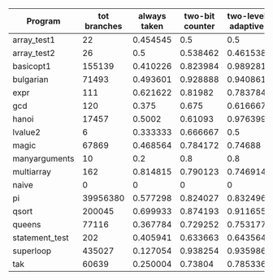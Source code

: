 | Program        | tot branches | always taken | two-bit counter | two-level adaptive |
| -------------- | ------------ | ------------ | --------------- | ------------------ |
| array_test1    | 22           | 0.454545     | 0.5             | 0.5                |
| array_test2    | 26           | 0.5          | 0.538462        | 0.461538           |
| basicopt1      | 155139       | 0.410226     | 0.823984        | 0.989281           |
| bulgarian      | 71493        | 0.493601     | 0.928888        | 0.940861           |
| expr           | 111          | 0.621622     | 0.81982         | 0.783784           |
| gcd            | 120          | 0.375        | 0.675           | 0.616667           |
| hanoi          | 17457        | 0.5002       | 0.61093         | 0.976399           |
| lvalue2        | 6            | 0.333333     | 0.666667        | 0.5                |
| magic          | 67869        | 0.468564     | 0.784172        | 0.74688            |
| manyarguments  | 10           | 0.2          | 0.8             | 0.8                |
| multiarray     | 162          | 0.814815     | 0.790123        | 0.746914           |
| naive          | 0            | 0            | 0               | 0                  |
| pi             | 39956380     | 0.577298     | 0.824027        | 0.832496           |
| qsort          | 200045       | 0.699933     | 0.874193        | 0.911655           |
| queens         | 77116        | 0.367784     | 0.729252        | 0.753177           |
| statement_test | 202          | 0.405941     | 0.633663        | 0.643564           |
| superloop      | 435027       | 0.127054     | 0.938254        | 0.935986           |
| tak            | 60639        | 0.250004     | 0.73804         | 0.785336           |
